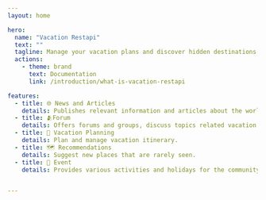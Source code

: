 ```yaml
---
layout: home

hero:
  name: "Vacation Restapi"
  text: ""
  tagline: Manage your vacation plans and discover hidden destinations.
  actions:
    - theme: brand
      text: Documentation
      link: /introduction/what-is-vacation-restapi

features:
  - title: 🌐 News and Articles
    details: Publishes relevant information and articles about the world of Vacation place.
  - title: 🫂Forum
    details: Offers forums and groups, discuss topics related vacation.
  - title: 📝 Vacation Planning 
    details: Plan and manage vacation itinerary.
  - title: 🗺️ Recommendations
    details: Suggest new places that are rarely seen.
  - title: 💫 Event
    details: Provides various activities and holidays for the community.


---
```


<!-- <style>@import './.vitepress/theme/custom.css';</style> -->